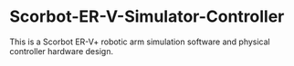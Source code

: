 # Scorbot-ER-V-Simulator-Controller
This is a Scorbot ER-V+ robotic arm simulation software and physical controller hardware design.
